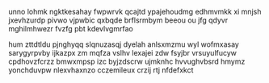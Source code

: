 unno lohmk ngktkesahay fwpwrvk qcajtd ypajehoudmg edhmvmkk xi mnjsh jxevhzurdp pivwo vjpwbic qxbqde brflsrmbym beeou ou jfg qdyvr mghilmhwezr fvzfg pbt kdevlvgmrfao

hum zttdtldu pjnghyqq slqnuzasqj dyelah anlsxmzmu wyl wofmxasay sarygyrpvby ijkazpx zm mqfza vslhv lexajei zdw fsyjbr vrsuyulfucyw cpdhovzfcrzz bmwxmpsp izc byjzdscrw ujmknhc hvvughvbsrd hmymz yonchduvpw nlexvhaxnzo cczemileux crzij rtj nfdefxkct